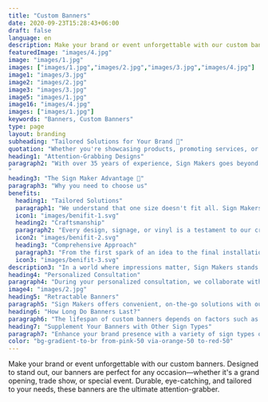 ```yaml
---
title: "Custom Banners"
date: 2020-09-23T15:28:43+06:00
draft: false
language: en
description: Make your brand or event unforgettable with our custom banners. Designed to stand out, our banners are perfect for any occasion—whether it's a grand opening, trade show, or special event. Durable, eye-catching, and tailored to your needs, these banners are the ultimate attention-grabber.
featuredImage: "images/4.jpg"
image: "images/1.jpg"
images: ["images/1.jpg","images/2.jpg","images/3.jpg","images/4.jpg"]
image1: "images/3.jpg"
image2: "images/2.jpg"
image3: "images/3.jpg"
image5: "images/1.jpg"
image16: "images/4.jpg"
images: ["images/1.jpg"]
keywords: "Banners, Custom Banners"
type: page
layout: branding
subheading: "Tailored Solutions for Your Brand 💅"
quotation: "Whether you're showcasing products, promoting services, or making a statement, our tailor-made banner solutions are designed to draw attention to your business."
heading1: "Attention-Grabbing Designs"
paragraph2: "With over 35 years of experience, Sign Makers goes beyond the role of a traditional sign company. Our skilled team specializes in customizing banners using durable nylon-reinforced vinyl and other materials based on your preferences. We seamlessly integrate fonts, colors, and graphics to create banners that align seamlessly with your brand.
"
heading3: "The Sign Maker Advantage 💪"
paragraph3: "Why you need to choose us"
benefits:
  heading1: "Tailored Solutions"
  paragraph1: "We understand that one size doesn't fit all. Sign Makers tailors branding solutions to align with your unique identity, ensuring a bespoke representation."
  icon1: "images/benifit-1.svg"
  heading2: "Craftsmanship"
  paragraph2: "Every design, signage, or vinyl is a testament to our craftsmanship. We take pride in delivering not just products, but works of art that speak volumes about your brand."
  icon2: "images/benifit-2.svg"
  heading3: "Comprehensive Approach"
  paragraph3: "From the first spark of an idea to the final installation, Sign Makers adopts a comprehensive approach. We cover every aspect of branding to create a harmonious and impactful brand presence."
  icon3: "images/benifit-3.svg"
description3: "In a world where impressions matter, Sign Makers stands as your dedicated ally, shaping a brand identity that resonates with your audience. Let us be the brushstrokes that paint your business narrative across the canvas of consumer consciousness."
heading4: "Personalized Consultation"
paragraph4: "During your personalized consultation, we collaborate with you to design visuals that enhance the visibility of your logo or message. From vibrant, full-color spectacles to simple, elegant themes, we cater to all your aesthetic preferences. Every detail is carefully considered to ensure your banners leave a lasting impact on your audience."
image4: "images/2.jpg"
heading5: "Retractable Banners"
paragraph5: "Sign Makers offers convenient, on-the-go solutions with our Retractable Banners. Ideal for trade shows, conventions, and corporate events, these roll-up indoor displays are reusable, easily retractable, and can be stored between events. Cost-effective and attention-grabbing, our retractable banners are crafted to capture the attention of passersby."
heading6: "How Long Do Banners Last?"
paragraph6: "The lifespan of custom banners depends on factors such as indoor or outdoor use. Banners exposed to environmental elements may fade over time. At Sign Makers, our consultants can provide insights into the optimal use of banners for your business needs."
heading7: "Supplement Your Banners with Other Sign Types"
paragraph7: "Enhance your brand presence with a variety of sign types offered by Sign Makers: Feather Flag Signs,Yard and Lawn Signs, Exterior Building Signs, Monument Signs and Awning Signage "
color: "bg-gradient-to-br from-pink-50 via-orange-50 to-red-50"
---
```


Make your brand or event unforgettable with our custom banners. Designed to stand out, our banners are perfect for any occasion—whether it's a grand opening, trade show, or special event. Durable, eye-catching, and tailored to your needs, these banners are the ultimate attention-grabber.